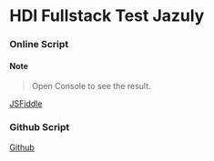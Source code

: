 # HDI Fullstack Test Jazuly

### Online Script
#### Note
> Open Console to see the result.

[JSFiddle](https://jsfiddle.net/dqLonpaf/12/)

### Github Script
[Github](https://github.com/jazuly/hdi_Jazuly/blob/main/index.js)
